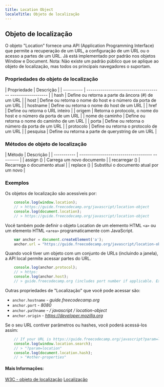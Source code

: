 ```yaml
---
title: Location Object
localeTitle: Objeto de localização
---
```

## Objeto de localização

O objeto "Location" fornece uma API (Application Programming Interface) que permite a recuperação de um URL, a configuração de um URL ou o acesso a partes de um URL. Já está implementado por padrão nos objetos Window e Document. Nota: Não existe um padrão público que se aplique ao objeto de localização, mas todos os principais navegadores o suportam.

### Propriedades do objeto de localização

| Propriedade | Descrição | | ---------- | -------------------------------------- ------------------- | | hash | Define ou retorna a parte da âncora (#) de um URL | | host | Define ou retorna o nome do host e o número da porta de um URL | | hostname | Define ou retorna o nome do host de um URL | | href | Define ou retorna o URL inteiro | | origem | Retorna o protocolo, o nome do host e o número da porta de um URL | | nome do caminho | Define ou retorna o nome do caminho de um URL | | porta | Define ou retorna o número da porta de um URL | | protocolo | Define ou retorna o protocolo de um URL | | pesquisa | Define ou retorna a parte de querystring de um URL |

### Métodos de objeto de localização

| Método | Descrição | | ----------- | ------------------------------------- --------- | | assign () | Carrega um novo documento | | recarregar () | Recarrega o documento atual | | replace () | Substitui o documento atual por um novo |

### Exemplos

Os objetos de localização são acessíveis por:

```javascript
    console.log(window.location); 
    // > https://guide.freecodecamp.org/javascript/location-object 
    console.log(document.location); 
    // > https://guide.freecodecamp.org/javascript/location-object 
```

Você também pode definir o objeto Location de um elemento HTML `<a>` ou um elemento HTML `<area>` programaticamente com JavaScript.

```javascript
    var anchor = document.createElement('a'); 
    anchor.url = "https://guide.freecodecamp.org/javascript/location-object"; 
```

Quando você tiver um objeto com um conjunto de URLs (incluindo a janela), a API local permite acessar partes do URL.

```javascript
    console.log(anchor.protocol); 
    // > https: 
    console.log(anchor.host); 
    // > guide.freecodecamp.org (includes port number if applicable. Example: guide.freecodecamp.org:8080) 
```

Outras propriedades de "Localização" que você pode acessar são:

*   `anchor.hostname` - _guide.freecodecamp.org_
*   `anchor.port` - _8080_
*   `anchor.pathname` - _/ javascript / location-object_
*   `anchor.origin` - _https://developer.mozilla.org_

Se o seu URL contiver parâmetros ou hashes, você poderá acessá-los assim:

```javascript
    // If your URL is https://guide.freecodecamp.org/javascript?param=location#other-properties 
    console.log(window.location.search); 
    // > "?param=location" 
    console.log(document.location.hash); 
    // > "#other-properties" 
```

#### Mais Informações:

[W3C - objeto de localização](https://www.w3schools.com/jsref/obj_location.asp) [Localização](https://developer.mozilla.org/en-US/docs/Web/API/Location)